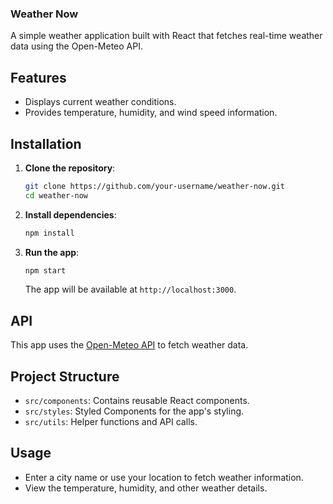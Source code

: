 
### Weather Now

A simple weather application built with React that fetches real-time weather data using the Open-Meteo API.

## Features

- Displays current weather conditions.
- Provides temperature, humidity, and wind speed information.

## Installation

1. **Clone the repository**:
   ```bash
   git clone https://github.com/your-username/weather-now.git
   cd weather-now
   ```

2. **Install dependencies**:
   ```bash
   npm install
   ```

3. **Run the app**:
   ```bash
   npm start
   ```

   The app will be available at `http://localhost:3000`.

## API

This app uses the [Open-Meteo API](https://open-meteo.com/) to fetch weather data.

## Project Structure

- `src/components`: Contains reusable React components.
- `src/styles`: Styled Components for the app's styling.
- `src/utils`: Helper functions and API calls.

## Usage

- Enter a city name or use your location to fetch weather information.
- View the temperature, humidity, and other weather details.

